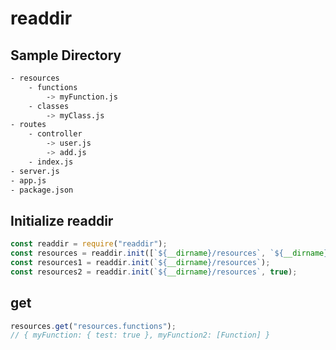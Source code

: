# readdir

## Sample Directory
```bash
- resources
    - functions
        -> myFunction.js
    - classes
        -> myClass.js
- routes
    - controller
        -> user.js
        -> add.js
    - index.js
- server.js
- app.js
- package.json
```

## Initialize readdir

```javascript
const readdir = require("readdir");
const resources = readdir.init([`${__dirname}/resources`, `${__dirname}/routes`]);
const resources1 = readdir.init(`${__dirname}/resources`);
const resources2 = readdir.init(`${__dirname}/resources`, true);
```

## get

```javascript
resources.get("resources.functions");
// { myFunction: { test: true }, myFunction2: [Function] }
```